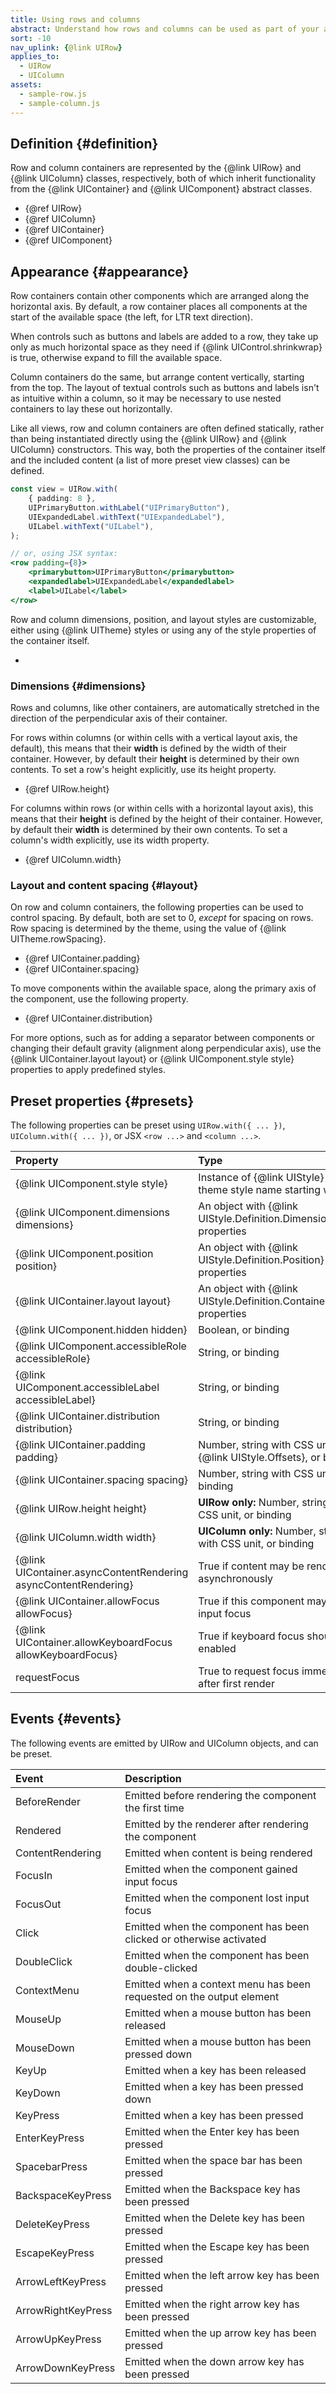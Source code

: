 ```yaml
---
title: Using rows and columns
abstract: Understand how rows and columns can be used as part of your application UI
sort: -10
nav_uplink: {@link UIRow}
applies_to:
  - UIRow
  - UIColumn
assets:
  - sample-row.js
  - sample-column.js
---
```


## Definition {#definition}

Row and column containers are represented by the {@link UIRow} and {@link UIColumn} classes, respectively, both of which inherit functionality from the {@link UIContainer} and {@link UIComponent} abstract classes.

- {@ref UIRow}
- {@ref UIColumn}
- {@ref UIContainer}
- {@ref UIComponent}

## Appearance {#appearance}

Row containers contain other components which are arranged along the horizontal axis. By default, a row container places all components at the start of the available space (the left, for LTR text direction).

When controls such as buttons and labels are added to a row, they take up only as much horizontal space as they need if {@link UIControl.shrinkwrap} is true, otherwise expand to fill the available space.

<!--{{iframesample js="./sample-row.js" short}}-->

Column containers do the same, but arrange content vertically, starting from the top. The layout of textual controls such as buttons and labels isn't as intuitive within a column, so it may be necessary to use nested containers to lay these out horizontally.

<!--{{iframesample js="./sample-column.js"}}-->

Like all views, row and column containers are often defined statically, rather than being instantiated directly using the {@link UIRow} and {@link UIColumn} constructors. This way, both the properties of the container itself and the included content (a list of more preset view classes) can be defined.

```ts
const view = UIRow.with(
	{ padding: 8 },
	UIPrimaryButton.withLabel("UIPrimaryButton"),
	UIExpandedLabel.withText("UIExpandedLabel"),
	UILabel.withText("UILabel"),
);
```

```jsx
// or, using JSX syntax:
<row padding={8}>
	<primarybutton>UIPrimaryButton</primarybutton>
	<expandedlabel>UIExpandedLabel</expandedlabel>
	<label>UILabel</label>
</row>
```

Row and column dimensions, position, and layout styles are customizable, either using {@link UITheme} styles or using any of the style properties of the container itself.

<!--{{html-attr class="pagerefblock_list"}}-->

- <!--{{pagerefblock path="content/en/docs/main/guide/Styles"}}-->

### Dimensions {#dimensions}

Rows and columns, like other containers, are automatically stretched in the direction of the perpendicular axis of their container.

For rows within columns (or within cells with a vertical layout axis, the default), this means that their **width** is defined by the width of their container. However, by default their **height** is determined by their own contents. To set a row's height explicitly, use its height property.

- {@ref UIRow.height}

For columns within rows (or within cells with a horizontal layout axis), this means that their **height** is defined by the height of their container. However, by default their **width** is determined by their own contents. To set a column's width explicitly, use its width property.

- {@ref UIColumn.width}

### Layout and content spacing {#layout}

On row and column containers, the following properties can be used to control spacing. By default, both are set to 0, _except_ for spacing on rows. Row spacing is determined by the theme, using the value of {@link UITheme.rowSpacing}.

- {@ref UIContainer.padding}
- {@ref UIContainer.spacing}

To move components within the available space, along the primary axis of the component, use the following property.

- {@ref UIContainer.distribution}

For more options, such as for adding a separator between components or changing their default gravity (alignment along perpendicular axis), use the {@link UIContainer.layout layout} or {@link UIComponent.style style} properties to apply predefined styles.

## Preset properties {#presets}

The following properties can be preset using `UIRow.with({ ... })`, `UIColumn.with({ ... })`, or JSX `<row ...>` and `<column ...>`.

| Property                                                        | Type                                                                 |
| :-------------------------------------------------------------- | :------------------------------------------------------------------- |
| {@link UIComponent.style style}                                 | Instance of {@link UIStyle} or a theme style name starting with `@`  |
| {@link UIComponent.dimensions dimensions}                       | An object with {@link UIStyle.Definition.Dimensions} properties      |
| {@link UIComponent.position position}                           | An object with {@link UIStyle.Definition.Position} properties        |
| {@link UIContainer.layout layout}                               | An object with {@link UIStyle.Definition.ContainerLayout} properties |
| {@link UIComponent.hidden hidden}                               | Boolean, or binding                                                  |
| {@link UIComponent.accessibleRole accessibleRole}               | String, or binding                                                   |
| {@link UIComponent.accessibleLabel accessibleLabel}             | String, or binding                                                   |
| {@link UIContainer.distribution distribution}                   | String, or binding                                                   |
| {@link UIContainer.padding padding}                             | Number, string with CSS unit, {@link UIStyle.Offsets}, or binding    |
| {@link UIContainer.spacing spacing}                             | Number, string with CSS unit, or binding                             |
| {@link UIRow.height height}                                     | **UIRow only:** Number, string with CSS unit, or binding             |
| {@link UIColumn.width width}                                    | **UIColumn only:** Number, string with CSS unit, or binding          |
| {@link UIContainer.asyncContentRendering asyncContentRendering} | True if content may be rendered asynchronously                       |
| {@link UIContainer.allowFocus allowFocus}                       | True if this component may receive input focus                       |
| {@link UIContainer.allowKeyboardFocus allowKeyboardFocus}       | True if keyboard focus should be enabled                             |
| requestFocus                                                    | True to request focus immediately after first render                 |

## Events {#events}

The following events are emitted by UIRow and UIColumn objects, and can be preset.

| Event              | Description                                                          |
| :----------------- | :------------------------------------------------------------------- |
| BeforeRender       | Emitted before rendering the component the first time                |
| Rendered           | Emitted by the renderer after rendering the component                |
| ContentRendering   | Emitted when content is being rendered                               |
| FocusIn            | Emitted when the component gained input focus                        |
| FocusOut           | Emitted when the component lost input focus                          |
| Click              | Emitted when the component has been clicked or otherwise activated   |
| DoubleClick        | Emitted when the component has been double-clicked                   |
| ContextMenu        | Emitted when a context menu has been requested on the output element |
| MouseUp            | Emitted when a mouse button has been released                        |
| MouseDown          | Emitted when a mouse button has been pressed down                    |
| KeyUp              | Emitted when a key has been released                                 |
| KeyDown            | Emitted when a key has been pressed down                             |
| KeyPress           | Emitted when a key has been pressed                                  |
| EnterKeyPress      | Emitted when the Enter key has been pressed                          |
| SpacebarPress      | Emitted when the space bar has been pressed                          |
| BackspaceKeyPress  | Emitted when the Backspace key has been pressed                      |
| DeleteKeyPress     | Emitted when the Delete key has been pressed                         |
| EscapeKeyPress     | Emitted when the Escape key has been pressed                         |
| ArrowLeftKeyPress  | Emitted when the left arrow key has been pressed                     |
| ArrowRightKeyPress | Emitted when the right arrow key has been pressed                    |
| ArrowUpKeyPress    | Emitted when the up arrow key has been pressed                       |
| ArrowDownKeyPress  | Emitted when the down arrow key has been pressed                     |
